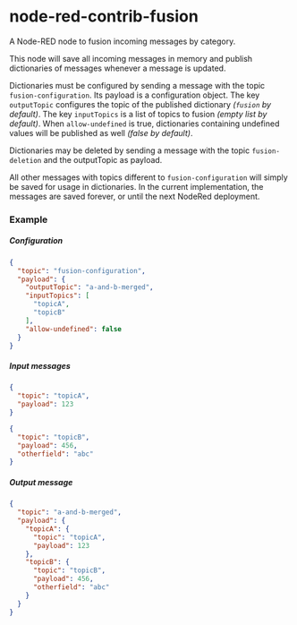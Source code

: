 # node-red-contrib-fusion
A Node-RED node to fusion incoming messages by category.


This node will save all incoming messages in memory and publish dictionaries of messages whenever a message is updated.

Dictionaries must be configured by sending a message with the topic `fusion-configuration`. Its payload is a configuration object. The key `outputTopic`  configures the topic of the published dictionary *(`fusion` by default)*. The key `inputTopics` is a list of topics to fusion *(empty list by default)*. When `allow-undefined` is true, dictionaries containing undefined values will be published as well *(false by default)*.

Dictionaries may be deleted by sending a message with the topic `fusion-deletion` and the outputTopic as payload.

All other messages with topics different to `fusion-configuration` will simply be saved for usage in dictionaries. In the current implementation, the messages are saved forever, or until the next NodeRed deployment.

### Example

##### Configuration

```json
{
  "topic": "fusion-configuration",
  "payload": {
    "outputTopic": "a-and-b-merged",
    "inputTopics": [
      "topicA",
      "topicB"
    ],
    "allow-undefined": false
  }
}
```

##### Input messages

```json
{
  "topic": "topicA",
  "payload": 123
}
```


```json
{
  "topic": "topicB",
  "payload": 456,
  "otherfield": "abc"
}
```

##### Output message
```json
{
  "topic": "a-and-b-merged",
  "payload": {
    "topicA": {
      "topic": "topicA",
      "payload": 123
    },
    "topicB": {
      "topic": "topicB",
      "payload": 456,
      "otherfield": "abc"
    }
  }
}
```
